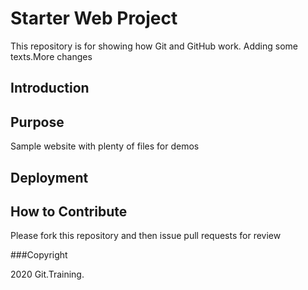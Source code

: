 # Starter Web Project

This repository is for showing how Git and GitHub work. Adding some texts.More changes


## Introduction


## Purpose

Sample website with plenty of files for demos

## Deployment


## How to Contribute

Please fork this repository and then issue pull requests for review

###Copyright

2020 Git.Training.